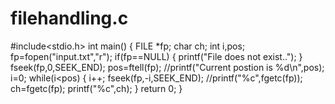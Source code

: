 # filehandling.c
#include<stdio.h>
int main()
{
      FILE *fp;
      char ch;
      int i,pos;
      fp=fopen("input.txt","r");
      if(fp==NULL)
      {
            printf("File does not exist..");
      }
      fseek(fp,0,SEEK_END);
      pos=ftell(fp);
      //printf("Current postion is %d\n",pos);
      i=0;
      while(i<pos)
       {
            i++;
            fseek(fp,-i,SEEK_END);
            //printf("%c",fgetc(fp));
            ch=fgetc(fp);
            printf("%c",ch);
      }
      return 0;
}

